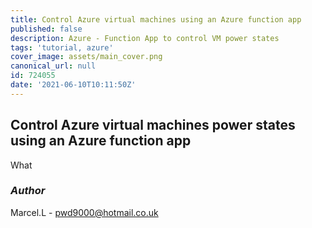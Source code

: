 ```yaml
---
title: Control Azure virtual machines using an Azure function app
published: false
description: Azure - Function App to control VM power states
tags: 'tutorial, azure'
cover_image: assets/main_cover.png
canonical_url: null
id: 724055
date: '2021-06-10T10:11:50Z'
---
```


## Control Azure virtual machines power states using an Azure function app

What

### _Author_

Marcel.L - pwd9000@hotmail.co.uk
